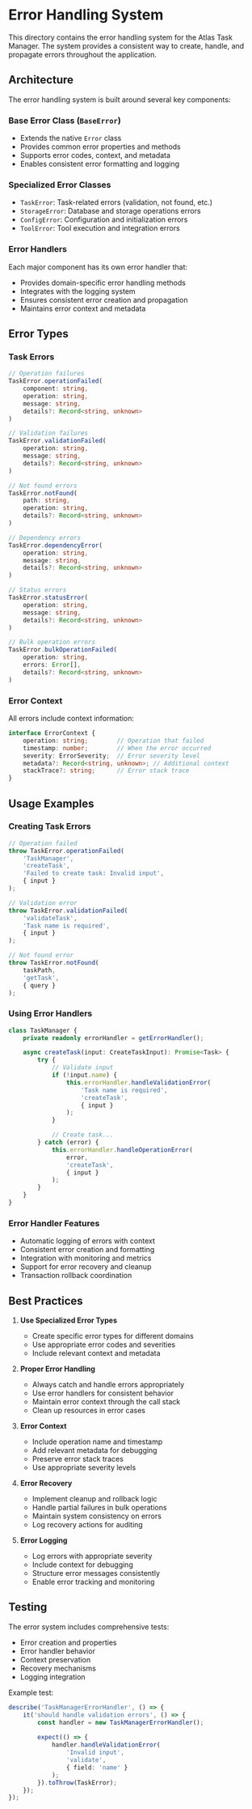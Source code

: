 # Error Handling System

This directory contains the error handling system for the Atlas Task Manager. The system provides a consistent way to create, handle, and propagate errors throughout the application.

## Architecture

The error handling system is built around several key components:

### Base Error Class (`BaseError`)
- Extends the native `Error` class
- Provides common error properties and methods
- Supports error codes, context, and metadata
- Enables consistent error formatting and logging

### Specialized Error Classes
- `TaskError`: Task-related errors (validation, not found, etc.)
- `StorageError`: Database and storage operations errors
- `ConfigError`: Configuration and initialization errors
- `ToolError`: Tool execution and integration errors

### Error Handlers
Each major component has its own error handler that:
- Provides domain-specific error handling methods
- Integrates with the logging system
- Ensures consistent error creation and propagation
- Maintains error context and metadata

## Error Types

### Task Errors
```typescript
// Operation failures
TaskError.operationFailed(
    component: string,
    operation: string,
    message: string,
    details?: Record<string, unknown>
)

// Validation failures
TaskError.validationFailed(
    operation: string,
    message: string,
    details?: Record<string, unknown>
)

// Not found errors
TaskError.notFound(
    path: string,
    operation: string,
    details?: Record<string, unknown>
)

// Dependency errors
TaskError.dependencyError(
    operation: string,
    message: string,
    details?: Record<string, unknown>
)

// Status errors
TaskError.statusError(
    operation: string,
    message: string,
    details?: Record<string, unknown>
)

// Bulk operation errors
TaskError.bulkOperationFailed(
    operation: string,
    errors: Error[],
    details?: Record<string, unknown>
)
```

### Error Context
All errors include context information:
```typescript
interface ErrorContext {
    operation: string;        // Operation that failed
    timestamp: number;        // When the error occurred
    severity: ErrorSeverity;  // Error severity level
    metadata?: Record<string, unknown>; // Additional context
    stackTrace?: string;      // Error stack trace
}
```

## Usage Examples

### Creating Task Errors
```typescript
// Operation failed
throw TaskError.operationFailed(
    'TaskManager',
    'createTask',
    'Failed to create task: Invalid input',
    { input }
);

// Validation error
throw TaskError.validationFailed(
    'validateTask',
    'Task name is required',
    { input }
);

// Not found error
throw TaskError.notFound(
    taskPath,
    'getTask',
    { query }
);
```

### Using Error Handlers
```typescript
class TaskManager {
    private readonly errorHandler = getErrorHandler();

    async createTask(input: CreateTaskInput): Promise<Task> {
        try {
            // Validate input
            if (!input.name) {
                this.errorHandler.handleValidationError(
                    'Task name is required',
                    'createTask',
                    { input }
                );
            }

            // Create task...
        } catch (error) {
            this.errorHandler.handleOperationError(
                error,
                'createTask',
                { input }
            );
        }
    }
}
```

### Error Handler Features
- Automatic logging of errors with context
- Consistent error creation and formatting
- Integration with monitoring and metrics
- Support for error recovery and cleanup
- Transaction rollback coordination

## Best Practices

1. **Use Specialized Error Types**
   - Create specific error types for different domains
   - Use appropriate error codes and severities
   - Include relevant context and metadata

2. **Proper Error Handling**
   - Always catch and handle errors appropriately
   - Use error handlers for consistent behavior
   - Maintain error context through the call stack
   - Clean up resources in error cases

3. **Error Context**
   - Include operation name and timestamp
   - Add relevant metadata for debugging
   - Preserve error stack traces
   - Use appropriate severity levels

4. **Error Recovery**
   - Implement cleanup and rollback logic
   - Handle partial failures in bulk operations
   - Maintain system consistency on errors
   - Log recovery actions for auditing

5. **Error Logging**
   - Log errors with appropriate severity
   - Include context for debugging
   - Structure error messages consistently
   - Enable error tracking and monitoring

## Testing

The error system includes comprehensive tests:
- Error creation and properties
- Error handler behavior
- Context preservation
- Recovery mechanisms
- Logging integration

Example test:
```typescript
describe('TaskManagerErrorHandler', () => {
    it('should handle validation errors', () => {
        const handler = new TaskManagerErrorHandler();
        
        expect(() => {
            handler.handleValidationError(
                'Invalid input',
                'validate',
                { field: 'name' }
            );
        }).toThrow(TaskError);
    });
});
